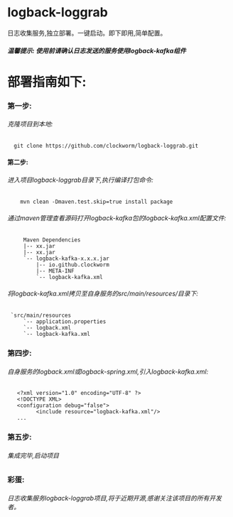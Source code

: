 # logback-loggrab
日志收集服务,独立部署。一键启动。即下即用,简单配置。
##### 温馨提示:  使用前请确认日志发送的服务使用logback-kafka组件

# 部署指南如下:
### 第一步:
###### 克隆项目到本地:
      git clone https://github.com/clockworm/logback-loggrab.git
#### 第二步:
###### 进入项目logback-loggrab目录下,执行编译打包命令:
        mvn clean -Dmaven.test.skip=true install package
######   通过maven管理查看源码打开logback-kafka包的logback-kafka.xml配置文件:
         Maven Dependencies
         |-- xx.jar
         |-- xx.jar
         `-- logback-kafka-x.x.x.jar
             |-- io.github.clockworm
             |-- META-INF
             `-- logback-kafka.xml
######   将logback-kafka.xml拷贝至自身服务的src/main/resources/目录下:
     `src/main/resources
         `-- application.properties
         `-- logback.xml
         `-- logback-kafka.xml
### 第四步:
######   自身服务的logback.xml或logback-spring.xml,引入logback-kafka.xml:
       <?xml version="1.0" encoding="UTF-8" ?>
       <!DOCTYPE XML>
       <configuration debug="false">
	         <include resource="logback-kafka.xml"/>
       ...

### 第五步:
######   集成完毕,启动项目
### 彩蛋:
######   日志收集服务logback-loggrab项目,将于近期开源,感谢关注该项目的所有开发者。
